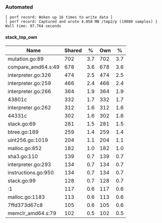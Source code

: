 ### Automated

```
[ perf record: Woken up 16 times to write data ]
[ perf record: Captured and wrote 4.058 MB /tmp2/p (19080 samples) ]
Wall time: 97.764 seconds
```

#### stack_top_own

Name                                             | Shared |   %   | Own |   %
-------------------------------------------------|--------|-------|-----|------
mutation.go:89                                   |    702 |   3.7 | 702 |   3.7
compare_amd64.s:49                               |    678 |   3.6 | 678 |   3.6
interpreter.go:326                               |    474 |   2.5 | 474 |   2.5
interpreter.go:259                               |    466 |   2.4 | 466 |   2.4
interpreter.go:266                               |    364 |   1.9 | 364 |   1.9
43801c                                           |    332 |   1.7 | 332 |   1.7
interpreter.go:262                               |    312 |   1.6 | 312 |   1.6
44331c                                           |    302 |   1.6 | 302 |   1.6
stack.go:69                                      |    281 |   1.5 | 281 |   1.5
btree.go:189                                     |    259 |   1.4 | 259 |   1.4
uint256.go:1019                                  |    204 |   1.1 | 204 |   1.1
malloc.go:852                                    |    182 |   1.0 | 182 |   1.0
sha3.go:110                                      |    139 |   0.7 | 139 |   0.7
interpreter.go:293                               |    134 |   0.7 | 134 |   0.7
instructions.go:950                              |    134 |   0.7 | 134 |   0.7
stack.go:99                                      |    128 |   0.7 | 128 |   0.7
<autogenerated>:1                                |    117 |   0.6 | 117 |   0.6
malloc.go:1183                                   |    113 |   0.6 | 113 |   0.6
7ffd373d67c8                                     |    105 |   0.6 | 105 |   0.6
memclr_amd64.s:79                                |    102 |   0.5 | 102 |   0.5
